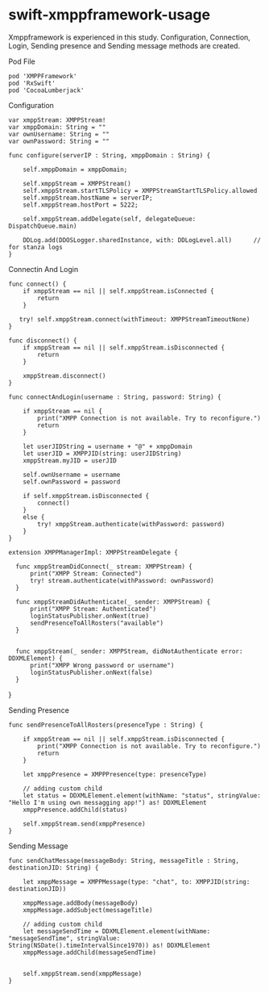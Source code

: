 # swift-xmppframework-usage

Xmppframework is experienced in this study. Configuration, Connection, Login, Sending presence and Sending message methods are created.

Pod File

    pod 'XMPPFramework'
    pod 'RxSwift'
    pod 'CocoaLumberjack'
    
    
Configuration
    
    var xmppStream: XMPPStream!
    var xmppDomain: String = ""
    var ownUsername: String = ""
    var ownPassword: String = ""
    
    func configure(serverIP : String, xmppDomain : String) {
    
        self.xmppDomain = xmppDomain;
        
        self.xmppStream = XMPPStream()
        self.xmppStream.startTLSPolicy = XMPPStreamStartTLSPolicy.allowed
        self.xmppStream.hostName = serverIP;
        self.xmppStream.hostPort = 5222;
        
        self.xmppStream.addDelegate(self, delegateQueue: DispatchQueue.main)
        
        DDLog.add(DDOSLogger.sharedInstance, with: DDLogLevel.all)      // for stanza logs
    }
    
Connectin And Login
    
    func connect() {
        if xmppStream == nil || self.xmppStream.isConnected {
            return
        }
        
       try! self.xmppStream.connect(withTimeout: XMPPStreamTimeoutNone)
    }
    
    func disconnect() {
        if xmppStream == nil || self.xmppStream.isDisconnected {
            return
        }
        
        xmppStream.disconnect()
    }
    
    func connectAndLogin(username : String, password: String) {
        
        if xmppStream == nil {
            print("XMPP Connection is not available. Try to reconfigure.")
            return
        }
        
        let userJIDString = username + "@" + xmppDomain
        let userJID = XMPPJID(string: userJIDString)
        xmppStream.myJID = userJID
        
        self.ownUsername = username
        self.ownPassword = password
        
        if self.xmppStream.isDisconnected {
            connect()
        }
        else {
            try! xmppStream.authenticate(withPassword: password)
        }
    }
    
    extension XMPPManagerImpl: XMPPStreamDelegate {

      func xmppStreamDidConnect(_ stream: XMPPStream) {
          print("XMPP Stream: Connected")
          try! stream.authenticate(withPassword: ownPassword)
      }

      func xmppStreamDidAuthenticate(_ sender: XMPPStream) {
          print("XMPP Stream: Authenticated")
          loginStatusPublisher.onNext(true)
          sendPresenceToAllRosters("available")
      }


      func xmppStream(_ sender: XMPPStream, didNotAuthenticate error: DDXMLElement) {
          print("XMPP Wrong password or username")
          loginStatusPublisher.onNext(false)
      }
  }

Sending Presence
    
    func sendPresenceToAllRosters(presenceType : String) {
        
        if xmppStream == nil || self.xmppStream.isDisconnected {
            print("XMPP Connection is not available. Try to reconfigure.")
            return
        }
        
        let xmppPresence = XMPPPresence(type: presenceType)

        // adding custom child
        let status = DDXMLElement.element(withName: "status", stringValue: "Hello I'm using own messagging app!") as! DDXMLElement
        xmppPresence.addChild(status)
        
        self.xmppStream.send(xmppPresence)
    }
    
Sending Message
    
    func sendChatMessage(messageBody: String, messageTitle : String, destinationJID: String) {
      
        let xmppMessage = XMPPMessage(type: "chat", to: XMPPJID(string: destinationJID))
       
        xmppMessage.addBody(messageBody)
        xmppMessage.addSubject(messageTitle)
      
        // adding custom child
        let messageSendTime = DDXMLElement.element(withName: "messageSendTime", stringValue: String(NSDate().timeIntervalSince1970)) as! DDXMLElement
        xmppMessage.addChild(messageSendTime)


        self.xmppStream.send(xmppMessage)
    }


